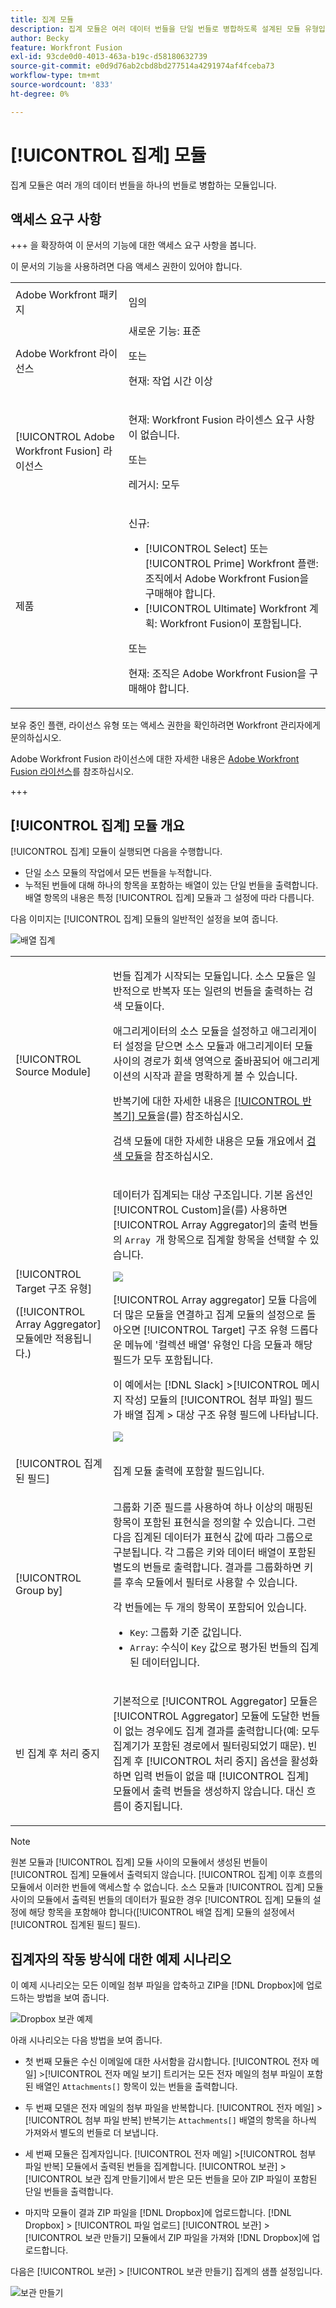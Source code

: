 ```yaml
---
title: 집계 모듈
description: 집계 모듈은 여러 데이터 번들을 단일 번들로 병합하도록 설계된 모듈 유형입니다.
author: Becky
feature: Workfront Fusion
exl-id: 93cde0d0-4013-463a-b19c-d58180632739
source-git-commit: e0d9d76ab2cbd8bd277514a4291974af4fceba73
workflow-type: tm+mt
source-wordcount: '833'
ht-degree: 0%

---
```


# [!UICONTROL 집계] 모듈

집계 모듈은 여러 개의 데이터 번들을 하나의 번들로 병합하는 모듈입니다.

## 액세스 요구 사항

+++ 을 확장하여 이 문서의 기능에 대한 액세스 요구 사항을 봅니다.

이 문서의 기능을 사용하려면 다음 액세스 권한이 있어야 합니다.

<table style="table-layout:auto">
 <col> 
 <col> 
 <tbody> 
  <tr> 
    <td role="rowheader">Adobe Workfront 패키지</td> 
   <td> <p>임의</p> </td> 
  </tr> 
  <tr data-mc-conditions=""> 
   <td role="rowheader">Adobe Workfront 라이선스</td> 
   <td> 새로운 기능: 표준<p>또는</p><p>현재: 작업 시간 이상</p> </td> 
  </tr> 
  <tr> 
   <td role="rowheader">[!UICONTROL Adobe Workfront Fusion] 라이선스</td> 
   <td>
   <p>현재: Workfront Fusion 라이센스 요구 사항이 없습니다.</p>
   <p>또는</p>
   <p>레거시: 모두 </p>
   </td> 
  </tr> 
  <tr> 
   <td role="rowheader">제품</td> 
   <td>
   <p>신규:</p> <ul><li>[!UICONTROL Select] 또는 [!UICONTROL Prime] Workfront 플랜: 조직에서 Adobe Workfront Fusion을 구매해야 합니다.</li><li>[!UICONTROL Ultimate] Workfront 계획: Workfront Fusion이 포함됩니다.</li></ul>
   <p>또는</p>
   <p>현재: 조직은 Adobe Workfront Fusion을 구매해야 합니다.</p>
   </td> 
  </tr>
 </tbody> 
</table>


보유 중인 플랜, 라이선스 유형 또는 액세스 권한을 확인하려면 Workfront 관리자에게 문의하십시오.

Adobe Workfront Fusion 라이선스에 대한 자세한 내용은 [Adobe Workfront Fusion 라이선스](/help/workfront-fusion/set-up-and-manage-workfront-fusion/licensing-operations-overview/license-automation-vs-integration.md)를 참조하십시오.

+++

## [!UICONTROL 집계] 모듈 개요

[!UICONTROL 집계] 모듈이 실행되면 다음을 수행합니다.

* 단일 소스 모듈의 작업에서 모든 번들을 누적합니다.
* 누적된 번들에 대해 하나의 항목을 포함하는 배열이 있는 단일 번들을 출력합니다. 배열 항목의 내용은 특정 [!UICONTROL 집계] 모듈과 그 설정에 따라 다릅니다.

다음 이미지는 [!UICONTROL 집계] 모듈의 일반적인 설정을 보여 줍니다.

![배열 집계](assets/array-aggregator.png)

<table style="table-layout:auto">
 <col> 
 <col> 
 <tbody> 
  <tr> 
   <td> <p>[!UICONTROL Source Module]</p> </td> 
   <td> <p>번들 집계가 시작되는 모듈입니다. 소스 모듈은 일반적으로 반복자 또는 일련의 번들을 출력하는 검색 모듈이다.</p><p>애그리게이터의 소스 모듈을 설정하고 애그리게이터 설정을 닫으면 소스 모듈과 애그리게이터 모듈 사이의 경로가 회색 영역으로 줄바꿈되어 애그리게이션의 시작과 끝을 명확하게 볼 수 있습니다. 
   </p> <p>반복기에 대한 자세한 내용은 <a href="/help/workfront-fusion/references/modules/iterator-module.md" class="MCXref xref">[!UICONTROL 반복기] 모듈</a>을(를) 참조하십시오.</p> 
   <p>검색 모듈에 대한 자세한 내용은 모듈 개요에서 <a href="/help/workfront-fusion/get-started-with-fusion/understand-fusion/module-overview.md#search-modules" class="MCXref xref">검색 모듈</a>을 참조하십시오.</p> </td> 
  </tr> 
  <tr> 
   <td> <p>[!UICONTROL Target 구조 유형]</p><p>([!UICONTROL Array Aggregator] 모듈에만 적용됩니다.)</p> </td> 
   <td> <p> 데이터가 집계되는 대상 구조입니다. 기본 옵션인 [!UICONTROL Custom]을(를) 사용하면 [!UICONTROL Array Aggregator]의 출력 번들의 <code>Array </code>개 항목으로 집계할 항목을 선택할 수 있습니다.</p> <p> <img src="assets/output-bundle-array-item.png"> </p> <p>[!UICONTROL Array aggregator] 모듈 다음에 더 많은 모듈을 연결하고 집계 모듈의 설정으로 돌아오면 [!UICONTROL Target] 구조 유형 드롭다운 메뉴에 '컬렉션 배열' 유형인 다음 모듈과 해당 필드가 모두 포함됩니다. <p>이 예에서는 [!DNL Slack] &gt;[!UICONTROL 메시지 작성] 모듈의 [!UICONTROL 첨부 파일] 필드가 배열 집계 &gt; 대상 구조 유형 필드에 나타납니다. </p> <p> <img src="assets/array-aggregator-slack.png"> </p> </td> 
  </tr> 
  <tr> 
   <td>[!UICONTROL 집계된 필드]</td> 
   <td>집계 모듈 출력에 포함할 필드입니다.</td> 
  </tr> 
  <tr> 
   <td> <p>[!UICONTROL Group by]</p> </td> 
   <td> <p>그룹화 기준 필드를 사용하여 하나 이상의 매핑된 항목이 포함된 표현식을 정의할 수 있습니다. 그런 다음 집계된 데이터가 표현식 값에 따라 그룹으로 구분됩니다. 각 그룹은 키와 데이터 배열이 포함된 별도의 번들로 출력합니다. 결과를 그룹화하면 키를 후속 모듈에서 필터로 사용할 수 있습니다.</p>
   <p>각 번들에는 두 개의 항목이 포함되어 있습니다.</p> 
    <ul> 
     <li><code>Key</code>: 그룹화 기준 값입니다.</li> 
     <li><code>Array</code>: 수식이 <code>Key</code> 값으로 평가된 번들의 집계된 데이터입니다.</li> 
    </ul> </td> 
  </tr> 
  <tr> 
   <td> <p>빈 집계 후 처리 중지</p> </td> 
   <td> <p>기본적으로 [!UICONTROL Aggregator] 모듈은 [!UICONTROL Aggregator] 모듈에 도달한 번들이 없는 경우에도 집계 결과를 출력합니다(예: 모두 집계기가 포함된 경로에서 필터링되었기 때문). 빈 집계 후 [!UICONTROL 처리 중지] 옵션을 활성화하면 입력 번들이 없을 때 [!UICONTROL 집계] 모듈에서 출력 번들을 생성하지 않습니다. 대신 흐름이 중지됩니다.</p> </td> 
  </tr> 
 </tbody> 
</table>

>[!NOTE]
>
>원본 모듈과 [!UICONTROL 집계] 모듈 사이의 모듈에서 생성된 번들이 [!UICONTROL 집계] 모듈에서 출력되지 않습니다. [!UICONTROL 집계] 이후 흐름의 모듈에서 이러한 번들에 액세스할 수 없습니다. 소스 모듈과 [!UICONTROL 집계] 모듈 사이의 모듈에서 출력된 번들의 데이터가 필요한 경우 [!UICONTROL 집계] 모듈의 설정에 해당 항목을 포함해야 합니다([!UICONTROL 배열 집계] 모듈의 설정에서 [!UICONTROL 집계된 필드] 필드).


## 집계자의 작동 방식에 대한 예제 시나리오

이 예제 시나리오는 모든 이메일 첨부 파일을 압축하고 ZIP을 [!DNL Dropbox]에 업로드하는 방법을 보여 줍니다.

![Dropbox 보관 예제](assets/dropbox-archive.png)

아래 시나리오는 다음 방법을 보여 줍니다.

* 첫 번째 모듈은 수신 이메일에 대한 사서함을 감시합니다. [!UICONTROL 전자 메일] >[!UICONTROL 전자 메일 보기] 트리거는 모든 전자 메일의 첨부 파일이 포함된 배열인 `Attachments[]` 항목이 있는 번들을 출력합니다.

* 두 번째 모델은 전자 메일의 첨부 파일을 반복합니다. [!UICONTROL 전자 메일] >[!UICONTROL 첨부 파일 반복] 반복기는 `Attachments[]` 배열의 항목을 하나씩 가져와서 별도의 번들로 더 보냅니다.

* 세 번째 모듈은 집계자입니다. [!UICONTROL 전자 메일] >[!UICONTROL 첨부 파일 반복] 모듈에서 출력된 번들을 집계합니다. [!UICONTROL 보관] >[!UICONTROL 보관 집계 만들기]에서 받은 모든 번들을 모아 ZIP 파일이 포함된 단일 번들을 출력합니다.

* 마지막 모듈이 결과 ZIP 파일을 [!DNL Dropbox]에 업로드합니다.  [!DNL Dropbox] > [!UICONTROL 파일 업로드] [!UICONTROL 보관] > [!UICONTROL 보관 만들기] 모듈에서 ZIP 파일을 가져와 [!DNL Dropbox]에 업로드합니다.



다음은 [!UICONTROL 보관] > [!UICONTROL 보관 만들기] 집계의 샘플 설정입니다.

![보관 만들기](assets/archive-create-an-archive.png)
